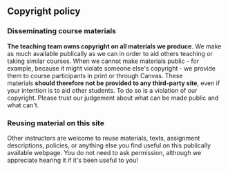 ## Copyright policy

### Disseminating course materials

**The teaching team owns copyright on all materials we produce**. We make as much available publically as we can in order to aid others teaching or taking similar courses. When we cannot make materials public - for example, because it might violate someone else's copyright - we provide them to course participants in print or through Canvas. These materials **should therefore not be provided to any third-party site**, even if your intention is to aid other students. To do so is a violation of our copyright. Please trust our judgement about what can be made public and what can't.

### Reusing material on this site

Other instructors are welcome to reuse materials, texts, assignment descriptions, policies, or anything else you find useful on this publically available webpage. You do not need to ask permission, although we appreciate hearing it if it's been useful to you!





















